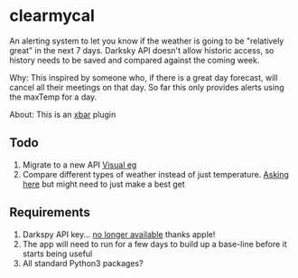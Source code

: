 # clearmycal
An alerting system to let you know if the weather is going to be "relatively great" in the next 7 days. Darksky API doesn't allow historic access, so history needs to be saved and compared against the coming week.

Why: This inspired by someone who, if there is a great day forecast, will cancel all their meetings on that day. So far this only provides alerts using the maxTemp for a day.

About: This is an [xbar](https://github.com/matryer/xbar-plugins) plugin


## Todo
1. Migrate to a new API [Visual eg](https://www.visualcrossing.com/resources/documentation/weather-api/how-to-replace-the-dark-sky-api/) 
1. Compare different types of weather instead of just temperature. [Asking here](https://github.com/nrkno/yr-weather-symbols/issues/21#issuecomment-740599546) but might need to just make a best get


## Requirements

1. Darkspy API key...  [no longer available](https://darksky.net/dev)  thanks apple!
1. The app will need to run for a few days to build up a base-line before it starts being useful
1. All standard Python3 packages?
